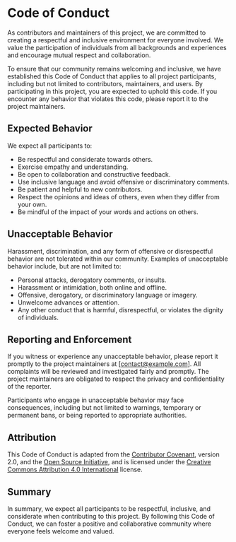 # Code of Conduct

As contributors and maintainers of this project, we are committed to creating a respectful and inclusive environment for everyone involved. We value the participation of individuals from all backgrounds and experiences and encourage mutual respect and collaboration.

To ensure that our community remains welcoming and inclusive, we have established this Code of Conduct that applies to all project participants, including but not limited to contributors, maintainers, and users. By participating in this project, you are expected to uphold this code. If you encounter any behavior that violates this code, please report it to the project maintainers.

## Expected Behavior

We expect all participants to:

- Be respectful and considerate towards others.
- Exercise empathy and understanding.
- Be open to collaboration and constructive feedback.
- Use inclusive language and avoid offensive or discriminatory comments.
- Be patient and helpful to new contributors.
- Respect the opinions and ideas of others, even when they differ from your own.
- Be mindful of the impact of your words and actions on others.

## Unacceptable Behavior

Harassment, discrimination, and any form of offensive or disrespectful behavior are not tolerated within our community. Examples of unacceptable behavior include, but are not limited to:

- Personal attacks, derogatory comments, or insults.
- Harassment or intimidation, both online and offline.
- Offensive, derogatory, or discriminatory language or imagery.
- Unwelcome advances or attention.
- Any other conduct that is harmful, disrespectful, or violates the dignity of individuals.

## Reporting and Enforcement

If you witness or experience any unacceptable behavior, please report it promptly to the project maintainers at [contact@example.com]. All complaints will be reviewed and investigated fairly and promptly. The project maintainers are obligated to respect the privacy and confidentiality of the reporter.

Participants who engage in unacceptable behavior may face consequences, including but not limited to warnings, temporary or permanent bans, or being reported to appropriate authorities.

## Attribution

This Code of Conduct is adapted from the [Contributor Covenant](https://www.contributor-covenant.org/version/2/0/code_of_conduct.html), version 2.0, and the [Open Source Initiative](https://opensource.org/codeofconduct), and is licensed under the [Creative Commons Attribution 4.0 International](https://creativecommons.org/licenses/by/4.0/) license.

## Summary

In summary, we expect all participants to be respectful, inclusive, and considerate when contributing to this project. By following this Code of Conduct, we can foster a positive and collaborative community where everyone feels welcome and valued.
